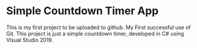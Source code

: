 # Simple Countdown Timer App
This is my first project to be uploaded to github. My First successful use of Git. This project is just a simple countdown timer, developed in C# using Visual Studio 2019.
